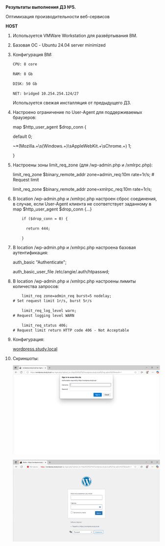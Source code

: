 **Результаты выполнения ДЗ №5.**

Оптимизация производительности веб-сервисов

**HOST**
1. Используется VMWare Workstation для развёртывания ВМ.
2. Базовая ОС - Ubuntu 24.04 server minimized
3. Конфигурация ВМ:

   ```
   CPU: 8 core

   RAM: 8 Gb

   DISK: 50 Gb

   NET: bridged 10.254.254.124/27
   ```

   Используется свежая инсталляция от предыдущего ДЗ.
   
4. Настроено ограничение по User-Agent для поддерживаемых браузеров:

    map $http_user_agent $drop_conn {
   
    default 0;
   
    ~*(Mozilla.+\s\(Windows.+\)\sAppleWebKit.+\sChrome.+) 1;
   
    }

5. Настроены зоны limit_req_zone (для /wp-admin.php и /xmlrpc.php):

   limit_req_zone $binary_remote_addr zone=admin_req:10m rate=1r/s;                               # Request limit
   
   limit_req_zone $binary_remote_addr zone=xmlrpc_req:10m rate=1r/s; 

7. В location /wp-admin.php и /xmlrpc.php настроен сброс соединения, в случае, если User-Agent клиента не соответствует заданному в map $http_user_agent $drop_conn {...}

           if ($drop_conn = 0) {
   
             return 444;
   
           }

8. В location /wp-admin.php и /xmlrpc.php настроена базовая аутентификация:

      auth_basic "Authenticate";
   
      auth_basic_user_file /etc/angie/.auth/htpasswd;

9. В location /wp-admin.php и /xmlrpc.php настроены лимиты количества запросов:

           limit_req zone=admin_req burst=5 nodelay;                                              # Set request limit 1r/s, burst 5r/s
   
           limit_req_log_level warn;                                                              # Request logging level WARN
   
           limit_req_status 406;                                                                  # Request limit return HTTP code 406 - Not Acceptable

10. Конфигурация:

    [wordpress.study.local](https://github.com/ViperOGrind/OTUS_STUDY/blob/main/21.%20%D0%97%D0%B0%D1%89%D0%B8%D1%82%D0%B0%20%D0%BE%D1%82%20DoS-%D0%B0%D1%82%D0%B0%D0%BA%2C%20%D0%BE%D0%B3%D1%80%D0%B0%D0%BD%D0%B8%D1%87%D0%B5%D0%BD%D0%B8%D0%B5%20%D0%B4%D0%BE%D1%81%D1%82%D1%83%D0%BF%D0%B0/Artifacts/wordpress.study.local.conf)

11. Скриншоты:

    ![Edge Auth](https://github.com/ViperOGrind/OTUS_STUDY/blob/main/21.%20%D0%97%D0%B0%D1%89%D0%B8%D1%82%D0%B0%20%D0%BE%D1%82%20DoS-%D0%B0%D1%82%D0%B0%D0%BA%2C%20%D0%BE%D0%B3%D1%80%D0%B0%D0%BD%D0%B8%D1%87%D0%B5%D0%BD%D0%B8%D0%B5%20%D0%B4%D0%BE%D1%81%D1%82%D1%83%D0%BF%D0%B0/Artifacts/auth.png)

    ![Edge Admin](https://github.com/ViperOGrind/OTUS_STUDY/blob/main/21.%20%D0%97%D0%B0%D1%89%D0%B8%D1%82%D0%B0%20%D0%BE%D1%82%20DoS-%D0%B0%D1%82%D0%B0%D0%BA%2C%20%D0%BE%D0%B3%D1%80%D0%B0%D0%BD%D0%B8%D1%87%D0%B5%D0%BD%D0%B8%D0%B5%20%D0%B4%D0%BE%D1%81%D1%82%D1%83%D0%BF%D0%B0/Artifacts/admin.png)
